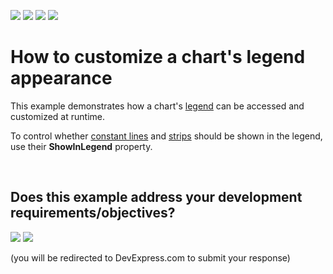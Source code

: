 <!-- default badges list -->
![](https://img.shields.io/endpoint?url=https://codecentral.devexpress.com/api/v1/VersionRange/128574169/14.1.3%2B)
[![](https://img.shields.io/badge/Open_in_DevExpress_Support_Center-FF7200?style=flat-square&logo=DevExpress&logoColor=white)](https://supportcenter.devexpress.com/ticket/details/E1373)
[![](https://img.shields.io/badge/📖_How_to_use_DevExpress_Examples-e9f6fc?style=flat-square)](https://docs.devexpress.com/GeneralInformation/403183)
[![](https://img.shields.io/badge/💬_Leave_Feedback-feecdd?style=flat-square)](#does-this-example-address-your-development-requirementsobjectives)
<!-- default badges end -->
# How to customize a chart's legend appearance


<p>This example demonstrates how a chart's <a href="http://devexpress.com/Help/Content.aspx?help=XtraCharts&document=CustomDocument5794.htm">legend</a> can be accessed and customized at runtime.</p><p>To control whether <a href="http://devexpress.com/Help/Content.aspx?help=XtraCharts&document=CustomDocument5783.htm">constant lines</a> and <a href="http://devexpress.com/Help/Content.aspx?help=XtraCharts&document=CustomDocument5784.htm">strips</a> should be shown in the legend, use their <strong>ShowInLegend</strong> property.</p>

<br/>


<!-- feedback -->
## Does this example address your development requirements/objectives?

[<img src="https://www.devexpress.com/support/examples/i/yes-button.svg"/>](https://www.devexpress.com/support/examples/survey.xml?utm_source=github&utm_campaign=winforms-chart-customize-a-charts-legend-appearance&~~~was_helpful=yes) [<img src="https://www.devexpress.com/support/examples/i/no-button.svg"/>](https://www.devexpress.com/support/examples/survey.xml?utm_source=github&utm_campaign=winforms-chart-customize-a-charts-legend-appearance&~~~was_helpful=no)

(you will be redirected to DevExpress.com to submit your response)
<!-- feedback end -->
